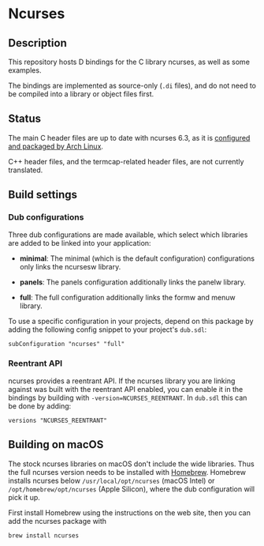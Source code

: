 Ncurses
=======

## Description

This repository hosts D bindings for the C library ncurses, as well as some examples.

The bindings are implemented as source-only (`.di` files), and do not need to be compiled into a library or object files first.

## Status

The main C header files are up to date with ncurses 6.3, as it is [configured and packaged by Arch Linux](https://gitlab.archlinux.org/archlinux/packaging/packages/ncurses/blob/main/PKGBUILD).

C++ header files, and the termcap-related header files, are not currently translated.

## Build settings

### Dub configurations

Three dub configurations are made available, which select which libraries are added to be linked into your application:

 * **minimal**: The minimal (which is the default configuration) configurations only links the ncursesw library.

 * **panels**: The panels configuration additionally links the panelw library.

 * **full**: The full configuration additionally links the formw and menuw library.

To use a specific configuration in your projects, depend on this package by adding the following config snippet to your project's `dub.sdl`:

```sdlang
subConfiguration "ncurses" "full"
```

### Reentrant API

ncurses provides a reentrant API. If the ncurses library you are linking against was built with the reentrant API enabled, you can enable it in the bindings by building with `-version=NCURSES_REENTRANT`. In `dub.sdl` this can be done by adding:

```sdlang
versions "NCURSES_REENTRANT"
```

## Building on macOS

The stock ncurses libraries on macOS don't include the wide libraries. Thus the full ncurses version needs to be installed with [Homebrew](https://brew.sh/). Homebrew installs ncurses below ```/usr/local/opt/ncurses``` (macOS Intel) or ```/opt/homebrew/opt/ncurses``` (Apple Silicon), where the dub configuration will pick it up.

First install Homebrew using the instructions on the web site, then you can add the ncurses package with

````
brew install ncurses
````
